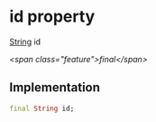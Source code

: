 


# id property







[String](https:api.flutter.dev/flutter/dart-core/String-class.html) id
  
_\<span class="feature"\>final\</span\>_






## Implementation

```dart
final String id;
```







